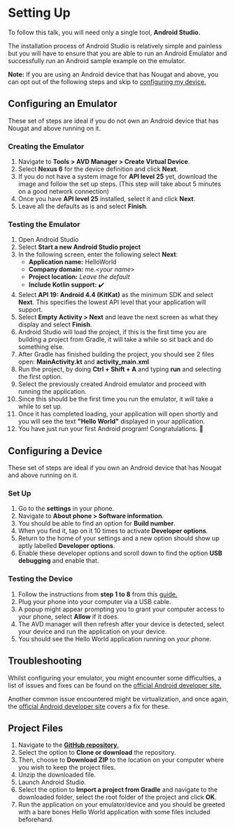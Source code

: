 # Setting Up
To follow this talk, you will need only a single tool, **Android Studio.**

The installation process of Android Studio is relatively simple and painless but you will have to ensure that you are able to run an Android Emulator and successfully run an Android sample example on the emulator.

**Note:** If you are using an Android device that has Nougat and above, you can opt out of the following steps and skip to [configuring my device.](setup.md?id=configuring-a-device)

## Configuring an Emulator
These set of steps are ideal if you do not own an Android device that has Nougat and above running on it.

### Creating the Emulator
1. Navigate to **Tools > AVD Manager > Create Virtual Device**.
2. Select **Nexus 6** for the device definition and click **Next**.
3. If you do not have a system image for **API level 25** yet, download the image and follow the set up steps. (This step will take about 5 minutes on a good network connection)
4. Once you have **API level 25** installed, select it and click **Next**.
5. Leave all the defaults as is and select **Finish**.

### Testing the Emulator
1. Open Android Studio
2. Select **Start a new Android Studio project**
3. In the following screen, enter the following select **Next**:
   * **Application name:** HelloWorld
   * **Company domain:** me.&lt;*your name*&gt;
   * **Project location:** *Leave the default*
   * **Include Kotlin support:** ✔️
4. Select **API 19: Android 4.4 (KitKat)** as the minimum SDK and select **Next**. This specifies the lowest API level that your application will support.
5. Select **Empty Activity > Next** and leave the next screen as what they display and select **Finish**.
6. Android Studio will load the project, if this is the first time you are building a project from Gradle, it will take a while so sit back and do something else.
7. After Gradle has finished building the project, you should see 2 files open: **MainActivity.kt** and **activity_main.xml**
8. Run the project, by doing **Ctrl + Shift + A** and typing **run** and selecting the first option. 
9. Select the previously created Android emulator and proceed with running the application.
10. Since this should be the first time you run the emulator, it will take a while to set up.
11. Once it has completed loading, your application will open shortly and you will see the text **"Hello World"** displayed in your application. 
12. You have just run your first Android program! Congratulations. 🎉

## Configuring a Device
These set of steps are ideal if you own an Android device that has Nougat and above running on it.

### Set Up
1. Go to the **settings** in your phone.
2. Navigate to **About phone > Software information**.
3. You should be able to find an option for **Build number**. 
4. When you find it, tap on it 10 times to activate **Developer options**.
5. Return to the home of your settings and a new option should show up aptly labelled **Developer options**.
6. Enable these developer options and scroll down to find the option **USB debugging** and enable that.

### Testing the Device
1. Follow the instructions from **step 1 to 8** from this [guide.](setup.md?id=testing-the-emulator)
2. Plug your phone into your computer via a USB cable.
3. A popup might appear prompting you to grant your computer access to your phone, select **Allow** if it does.
4. The AVD manager will then refresh after your device is detected, select your device and run the application on your device. 
5. You should see the Hello World application running on your phone.

## Troubleshooting
Whilst configuring your emulator, you might encounter some difficulties, a list of issues and fixes can be found on the [official Android developer site.](https://developer.android.com/studio/run/emulator-troubleshooting)

Another common issue encountered might be virtualization, and once again, the [official Android developer site](https://developer.android.com/studio/run/emulator-acceleration) covers a fix for these.

## Project Files
1. Navigate to the [**GitHub repository**.](https://github.com/woojiahao/KotlinToDoBare)
2. Select the option to **Clone or download** the repository.
3. Then, choose to **Download ZIP** to the location on your computer where you wish to keep the project files.
4. Unzip the downloaded file.
5. Launch Android Studio.
6. Select the option to **Import a project from Gradle** and navigate to the downloaded folder, select the root folder of the project and click **OK**.
7. Run the application on your emulator/device and you should be greeted with a bare bones Hello World application with some files included beforehand.